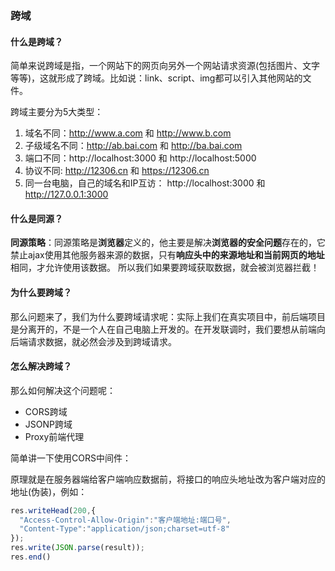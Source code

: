 ### 跨域

#### 什么是跨域？

简单来说跨域是指，一个网站下的网页向另外一个网站请求资源(包括图片、文字等等)，这就形成了跨域。比如说：link、script、img都可以引入其他网站的文件。

跨域主要分为5大类型：

1. 域名不同：http://www.a.com 和 http://www.b.com
2. 子级域名不同：http://ab.bai.com 和 http://ba.bai.com
3. 端口不同：http://localhost:3000 和 http://localhost:5000
4. 协议不同: http://12306.cn 和 https://12306.cn
5. 同一台电脑，自己的域名和IP互访：
http://localhost:3000 和 http://127.0.0.1:3000

#### 什么是同源？

**同源策略**：同源策略是**浏览器**定义的，他主要是解决**浏览器的安全问题**存在的，它禁止ajax使用其他服务器来源的数据，只有**响应头中的来源地址和当前网页的地址**相同，才允许使用该数据。
所以我们如果要跨域获取数据，就会被浏览器拦截！

#### 为什么要跨域？

那么问题来了，我们为什么要跨域请求呢：实际上我们在真实项目中，前后端项目是分离开的，不是一个人在自己电脑上开发的。在开发联调时，我们要想从前端向后端请求数据，就必然会涉及到跨域请求。

#### 怎么解决跨域？

那么如何解决这个问题呢：
 - CORS跨域
 - JSONP跨域
 - Proxy前端代理

简单讲一下使用CORS中间件：

原理就是在服务器端给客户端响应数据前，将接口的响应头地址改为客户端对应的地址(伪装)，例如：

```js
res.writeHead(200,{
  "Access-Control-Allow-Origin":"客户端地址:端口号",
  "Content-Type":"application/json;charset=utf-8"
});
res.write(JSON.parse(result));
res.end()
```

